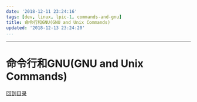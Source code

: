```yaml
---
date: '2018-12-11 23:24:16'
tags: [dev, linux, lpic-1, commands-and-gnu]
title: 命令行和GNU(GNU and Unix Commands)
updated: '2018-12-13 23:24:20'
...
```

---
# 命令行和GNU(GNU and Unix Commands)
<!-- MarkdownTOC -->

<!-- /MarkdownTOC -->
[回到目录](../index.md)

